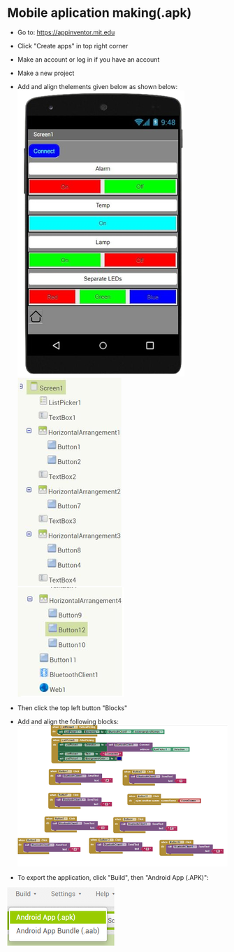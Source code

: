 # Mobile aplication making(.apk)

- Go to: https://appinventor.mit.edu
- Click "Create apps" in top right corner
- Make an account or log in if you have an account
- Make a new project 
- Add and align thelements given below as shown below:
![alt text](https://github.com/DochevM/Arduino-Mega-2560/blob/main/Documents/Buttons_alignment.png)
![alt text](https://github.com/DochevM/Arduino-Mega-2560/blob/main/Documents/Elements_alignment.jpg)
![alt text](https://github.com/DochevM/Arduino-Mega-2560/blob/main/Documents/Elements_alignment_2.jpg)
- Then click the top left button "Blocks"
- Add and align the following blocks:
![alt text](https://github.com/DochevM/Arduino-Mega-2560/blob/main/Documents/Blocks_alignment.png)

- To export the application, click "Build", then "Android App (.APK)":

![alt text](https://github.com/DochevM/Arduino-Mega-2560/blob/main/Documents/Export_APK.png)